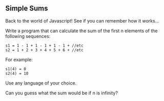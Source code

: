 ## Simple Sums

Back to the world of Javascript! See if you can remember how it works...

Write a program that can calculate the sum of the first n elements of the following sequences:

```
s1 = 1 - 1 + 1 - 1 + 1 - 1 + //etc
s2 = 1 + 2 + 3 + 4 + 5 + 6 + //etc

```

For example:

```
s1(4) = 0
s2(4) = 10

```

Use any language of your choice.

Can you guess what the sum would be if n is infinity?
